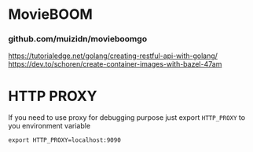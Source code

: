 # MovieBOOM

### github.com/muizidn/movieboomgo

https://tutorialedge.net/golang/creating-restful-api-with-golang/
https://dev.to/schoren/create-container-images-with-bazel-47am


# HTTP PROXY

If you need to use proxy for debugging purpose just export `HTTP_PROXY` to you environment variable

```
export HTTP_PROXY=localhost:9090
```